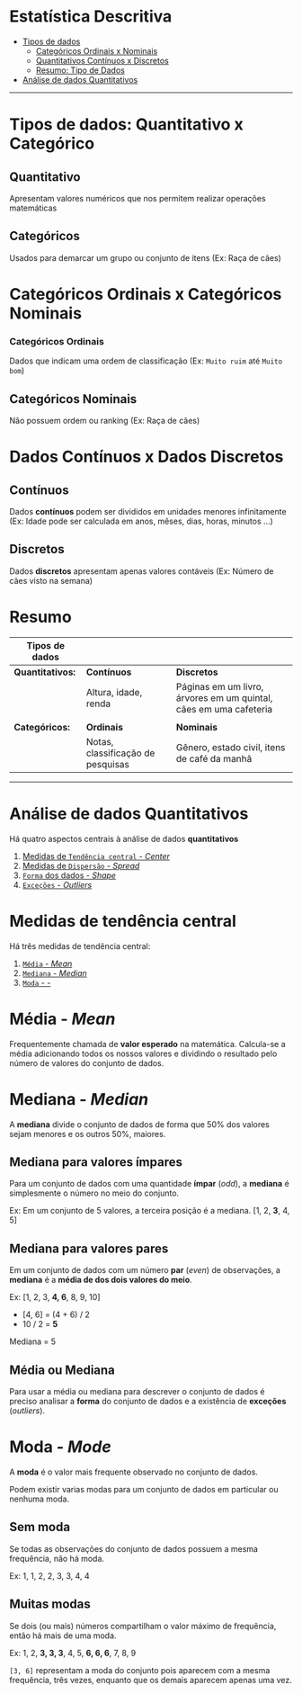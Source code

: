 # Estatística Descritiva 
* [Tipos de dados](#tipos-de-dados)
  * [Categóricos Ordinais x Nominais](#categoricos)
  * [Quantitativos Contínuos x Discretos](#quantitativos)
  * [Resumo: Tipo de Dados](#resumo-tipo-de-dados)
* [Análise de dados Quantitativos](#analise-quantitativos)

------

<a id="tipos-de-dados"></a>
# Tipos de dados: Quantitativo x Categórico

## Quantitativo
Apresentam valores numéricos que nos permitem realizar operações matemáticas

## Categóricos
Usados para demarcar um grupo ou conjunto de itens (Ex: Raça de cães)

<a id="categoricos"></a>
# Categóricos Ordinais x Categóricos Nominais
### Categóricos Ordinais
Dados que indicam uma ordem de classificação (Ex: `Muito ruim` até `Muito bom`)

## Categóricos Nominais
Não possuem ordem ou ranking (Ex: Raça de cães)

<a id="quantitativos"></a>
# Dados Contínuos x Dados Discretos
## Contínuos
Dados **contínuos** podem ser divididos em unidades menores infinitamente
(Ex: Idade pode ser calculada em anos, mêses, dias, horas, minutos ...)

## Discretos
Dados **discretos** apresentam apenas valores contáveis
(Ex: Número de cães visto na semana)

<a id="resumo-tipo-de-dados"></a>
# Resumo
| Tipos de dados  |||
| --- | --- | --- |
| **Quantitativos:**	| **Contínuos**         | **Discretos** |
|                     | Altura, idade, renda  | Páginas em um livro, árvores em um quintal, cães em uma cafeteria |
| | | |
| **Categóricos:**  | **Ordinais**  | **Nominais**  |
|     | Notas, classificação de pesquisas | Gênero, estado civil, itens de café da manhã  |


------

<a id="analise-quantitativos"></a>
# Análise de dados Quantitativos
Há quatro aspectos centrais à análise de dados **quantitativos**
1. [Medidas de `Tendência central` - *Center*](#tendencia-central)
2. [Medidas de `Dispersão` - *Spread*](#dispersao)
3. [`Forma` dos dados - *Shape*](#forma)
4. [`Exceções` - *Outliers*](#excecoes)

<a id="tendencia-central"></a>
# Medidas de tendência central
Há três medidas de tendência central:
1. [`Média` - *Mean*](#media)
2. [`Mediana` - *Median*](#mediana)
3. [`Moda` - *-*](#excecoes)

<a id="media"></a>
# Média - *Mean*
Frequentemente chamada de **valor esperado** na matemática. Calcula-se a média adicionando todos os nossos valores e dividindo o resultado pelo número de valores do conjunto de dados.

<a id="mediana"></a>
# Mediana - *Median*
A **mediana** divide o conjunto de dados de forma que 50% dos valores sejam menores e os outros 50%, maiores.

## Mediana para valores ímpares
Para um conjunto de dados com uma quantidade **ímpar** (*odd*), a **mediana** é simplesmente o número no meio do conjunto. 

Ex: Em  um conjunto de 5 valores, a terceira posição é a mediana. 
[1, 2, **3**, 4, 5]

## Mediana para valores pares
Em um conjunto de dados com um número **par** (*even*) de observações, a **mediana** é a **média de dos dois valores do meio**.

Ex: [1, 2, 3, **4, 6**, 8, 9, 10]
* [4, 6] = (4 + 6) / 2
* 10 / 2 = **5**

Mediana = 5

## Média ou Mediana
Para usar a média ou mediana para descrever o conjunto de dados é preciso analisar a **forma** do conjunto de dados e a existência de **exceções** (*outliers*).

<a id="Moda"></a>
# Moda - *Mode*
A **moda** é o valor mais frequente observado no conjunto de dados.

Podem existir varias modas para um conjunto de dados em particular ou nenhuma moda.

## Sem moda
Se todas as observações do conjunto de dados possuem a mesma frequência, não há moda. 

Ex: 1, 1, 2, 2, 3, 3, 4, 4

## Muitas modas
Se dois (ou mais) números compartilham o valor máximo de frequência, então há mais de uma moda.

Ex: 1, 2, **3, 3, 3**, 4, 5, **6, 6, 6**, 7, 8, 9

`[3, 6]` representam a moda do conjunto pois aparecem com a mesma frequência, três vezes, enquanto que os demais aparecem apenas uma vez.
